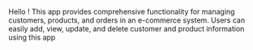 Hello !
This app provides comprehensive functionality for managing customers, products, and orders in an e-commerce system.
Users can easily add, view, update, and delete customer and product information using this app 

